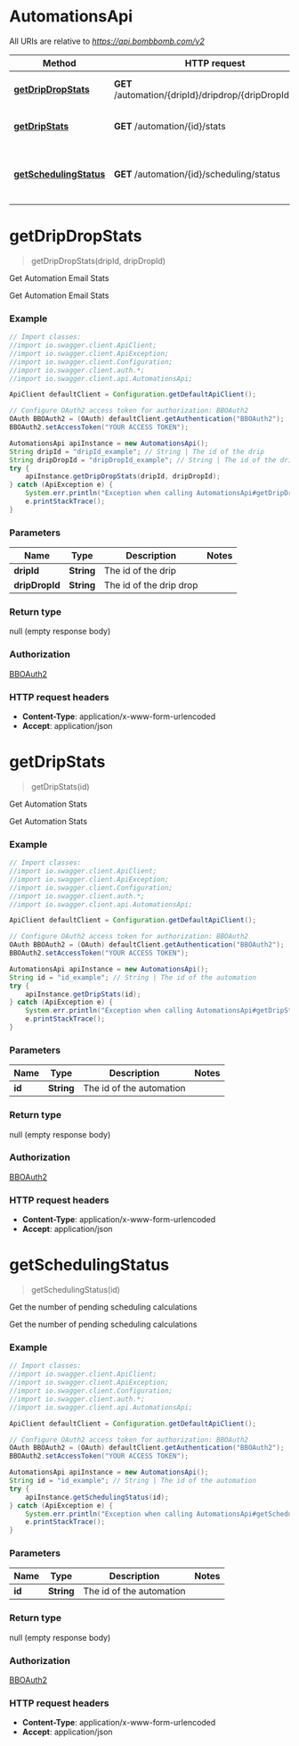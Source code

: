 # AutomationsApi

All URIs are relative to *https://api.bombbomb.com/v2*

Method | HTTP request | Description
------------- | ------------- | -------------
[**getDripDropStats**](AutomationsApi.md#getDripDropStats) | **GET** /automation/{dripId}/dripdrop/{dripDropId}/stats | Get Automation Email Stats
[**getDripStats**](AutomationsApi.md#getDripStats) | **GET** /automation/{id}/stats | Get Automation Stats
[**getSchedulingStatus**](AutomationsApi.md#getSchedulingStatus) | **GET** /automation/{id}/scheduling/status | Get the number of pending scheduling calculations


<a name="getDripDropStats"></a>
# **getDripDropStats**
> getDripDropStats(dripId, dripDropId)

Get Automation Email Stats

Get Automation Email Stats

### Example
```java
// Import classes:
//import io.swagger.client.ApiClient;
//import io.swagger.client.ApiException;
//import io.swagger.client.Configuration;
//import io.swagger.client.auth.*;
//import io.swagger.client.api.AutomationsApi;

ApiClient defaultClient = Configuration.getDefaultApiClient();

// Configure OAuth2 access token for authorization: BBOAuth2
OAuth BBOAuth2 = (OAuth) defaultClient.getAuthentication("BBOAuth2");
BBOAuth2.setAccessToken("YOUR ACCESS TOKEN");

AutomationsApi apiInstance = new AutomationsApi();
String dripId = "dripId_example"; // String | The id of the drip
String dripDropId = "dripDropId_example"; // String | The id of the drip drop
try {
    apiInstance.getDripDropStats(dripId, dripDropId);
} catch (ApiException e) {
    System.err.println("Exception when calling AutomationsApi#getDripDropStats");
    e.printStackTrace();
}
```

### Parameters

Name | Type | Description  | Notes
------------- | ------------- | ------------- | -------------
 **dripId** | **String**| The id of the drip |
 **dripDropId** | **String**| The id of the drip drop |

### Return type

null (empty response body)

### Authorization

[BBOAuth2](../README.md#BBOAuth2)

### HTTP request headers

 - **Content-Type**: application/x-www-form-urlencoded
 - **Accept**: application/json

<a name="getDripStats"></a>
# **getDripStats**
> getDripStats(id)

Get Automation Stats

Get Automation Stats

### Example
```java
// Import classes:
//import io.swagger.client.ApiClient;
//import io.swagger.client.ApiException;
//import io.swagger.client.Configuration;
//import io.swagger.client.auth.*;
//import io.swagger.client.api.AutomationsApi;

ApiClient defaultClient = Configuration.getDefaultApiClient();

// Configure OAuth2 access token for authorization: BBOAuth2
OAuth BBOAuth2 = (OAuth) defaultClient.getAuthentication("BBOAuth2");
BBOAuth2.setAccessToken("YOUR ACCESS TOKEN");

AutomationsApi apiInstance = new AutomationsApi();
String id = "id_example"; // String | The id of the automation
try {
    apiInstance.getDripStats(id);
} catch (ApiException e) {
    System.err.println("Exception when calling AutomationsApi#getDripStats");
    e.printStackTrace();
}
```

### Parameters

Name | Type | Description  | Notes
------------- | ------------- | ------------- | -------------
 **id** | **String**| The id of the automation |

### Return type

null (empty response body)

### Authorization

[BBOAuth2](../README.md#BBOAuth2)

### HTTP request headers

 - **Content-Type**: application/x-www-form-urlencoded
 - **Accept**: application/json

<a name="getSchedulingStatus"></a>
# **getSchedulingStatus**
> getSchedulingStatus(id)

Get the number of pending scheduling calculations

Get the number of pending scheduling calculations

### Example
```java
// Import classes:
//import io.swagger.client.ApiClient;
//import io.swagger.client.ApiException;
//import io.swagger.client.Configuration;
//import io.swagger.client.auth.*;
//import io.swagger.client.api.AutomationsApi;

ApiClient defaultClient = Configuration.getDefaultApiClient();

// Configure OAuth2 access token for authorization: BBOAuth2
OAuth BBOAuth2 = (OAuth) defaultClient.getAuthentication("BBOAuth2");
BBOAuth2.setAccessToken("YOUR ACCESS TOKEN");

AutomationsApi apiInstance = new AutomationsApi();
String id = "id_example"; // String | The id of the automation
try {
    apiInstance.getSchedulingStatus(id);
} catch (ApiException e) {
    System.err.println("Exception when calling AutomationsApi#getSchedulingStatus");
    e.printStackTrace();
}
```

### Parameters

Name | Type | Description  | Notes
------------- | ------------- | ------------- | -------------
 **id** | **String**| The id of the automation |

### Return type

null (empty response body)

### Authorization

[BBOAuth2](../README.md#BBOAuth2)

### HTTP request headers

 - **Content-Type**: application/x-www-form-urlencoded
 - **Accept**: application/json

